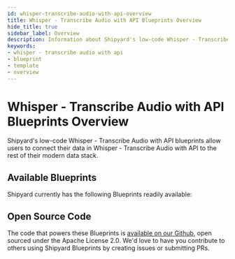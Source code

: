 ```yaml
---
id: whisper-transcribe-audio-with-api-overview
title: Whisper - Transcribe Audio with API Blueprints Overview
hide_title: true
sidebar_label: Overview
description: Information about Shipyard's low-code Whisper - Transcribe Audio with API templates.
keywords:
- whisper - transcribe audio with api
- blueprint
- template
- overview
---
```


# Whisper - Transcribe Audio with API Blueprints Overview

Shipyard's low-code Whisper - Transcribe Audio with API blueprints allow users to connect their data in Whisper - Transcribe Audio with API to the rest of their modern data stack.

## Available Blueprints
Shipyard currently has the following Blueprints readily available: 

## Open Source Code
The code that powers these Blueprints is [available on our Github](None), open sourced under the Apache License 2.0. We'd love to have you contribute to others using Shipyard Blueprints by creating issues or submitting PRs.
